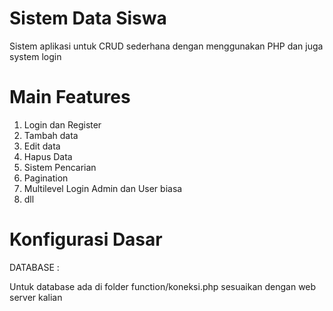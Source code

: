 # Sistem Data Siswa


Sistem aplikasi untuk CRUD sederhana dengan menggunakan PHP dan juga system login

# Main Features

1. Login dan Register
2. Tambah data
3. Edit data
4. Hapus Data
5. Sistem Pencarian
6. Pagination
7. Multilevel Login Admin dan User biasa
8. dll

# Konfigurasi Dasar

DATABASE :

Untuk database ada di folder function/koneksi.php sesuaikan dengan web server kalian

